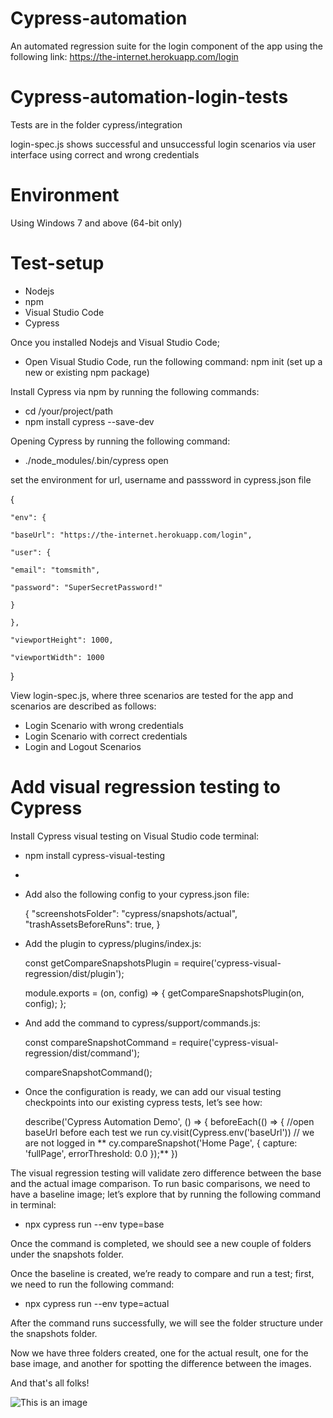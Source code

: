 # Cypress-automation
An automated regression suite for the login component of the app using the following link: https://the-internet.herokuapp.com/login

# Cypress-automation-login-tests
Tests are in the folder cypress/integration

login-spec.js shows successful and unsuccessful login scenarios via user interface using correct and wrong credentials

# Environment
Using Windows 7 and above (64-bit only)

# Test-setup
* Nodejs
* npm
* Visual Studio Code
* Cypress

Once you installed Nodejs and Visual Studio Code; 
- Open Visual Studio Code, run the following command: npm init (set up a new or existing npm package)

Install Cypress via npm by running the following commands:
- cd /your/project/path
- npm install cypress --save-dev

Opening Cypress by running the following command:
- ./node_modules/.bin/cypress open

set the environment for url, username and passsword in cypress.json file

{
    
    "env": {
    
    "baseUrl": "https://the-internet.herokuapp.com/login",
    
    "user": {
    
    "email": "tomsmith",
    
    "password": "SuperSecretPassword!"
    
    }
    
    },
    
    "viewportHeight": 1000,
    
    "viewportWidth": 1000

}



View login-spec.js, where three scenarios are tested for the app and scenarios are described as follows:
- Login Scenario with wrong credentials
- Login Scenario with correct credentials
- Login and Logout Scenarios


# Add visual regression testing to Cypress

Install Cypress visual testing on Visual Studio code terminal:
- npm install cypress-visual-testing
- 
- Add also the following config to your cypress.json file:

    {
        "screenshotsFolder": "cypress/snapshots/actual",
        "trashAssetsBeforeRuns": true,
    }

- Add the plugin to cypress/plugins/index.js:

    const getCompareSnapshotsPlugin = require('cypress-visual-regression/dist/plugin');

    module.exports = (on, config) => {
    getCompareSnapshotsPlugin(on, config);
    };

- And add the command to cypress/support/commands.js:

    const compareSnapshotCommand = require('cypress-visual-regression/dist/command');

    compareSnapshotCommand();
    
- Once the configuration is ready, we can add our visual testing checkpoints into our existing cypress tests, let’s see how:

    describe('Cypress Automation Demo', () => {
    beforeEach(() => {
      //open baseUrl before each test we run
      cy.visit(Cypress.env('baseUrl'))
      // we are not logged in
     ** cy.compareSnapshot('Home Page', {
        capture: 'fullPage',
        errorThreshold: 0.0
      });**
    })
    
The visual regression testing will validate zero difference between the base and the actual image comparison. To run basic comparisons, we need to have a baseline image; let’s explore that by running the following command in terminal:

- npx cypress run --env type=base

Once the command is completed, we should see a new couple of folders under the snapshots folder.

Once the baseline is created, we’re ready to compare and run a test; first, we need to run the following command:

- npx cypress run --env type=actual

After the command runs successfully, we will see the folder structure under the snapshots folder.

Now we have three folders created, one for the actual result, one for the base image, and another for spotting the difference between the images.


And that's all folks!

![This is an image](https://myoctocat.com/assets/images/base-octocat.svg)

